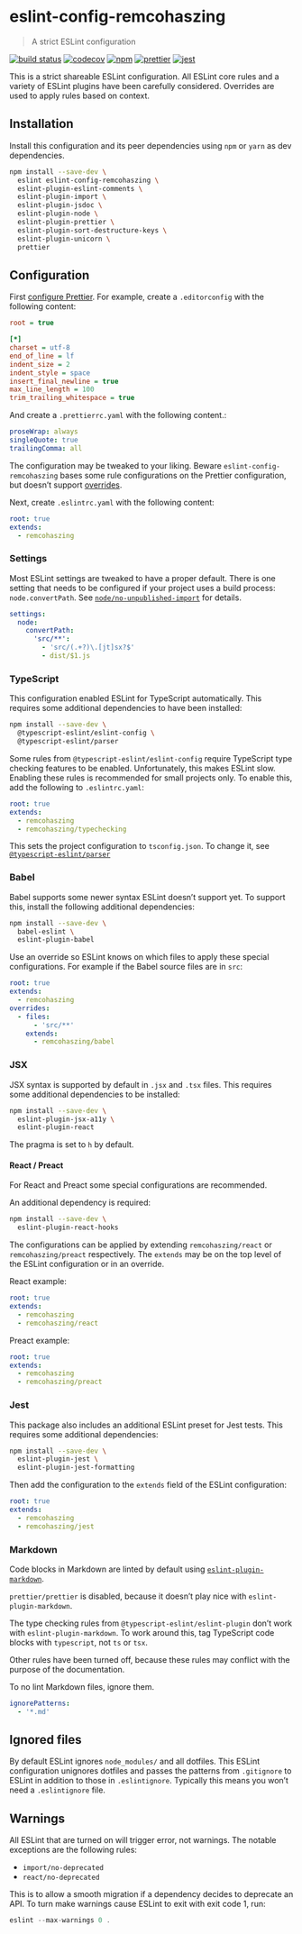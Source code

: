 # eslint-config-remcohaszing

> A strict ESLint configuration

[![build status](https://github.com/remcohaszing/eslint-config/workflows/NodeJS/badge.svg)](https://github.com/remcohaszing/eslint-config/actions)
[![codecov](https://codecov.io/gh/remcohaszing/eslint-config/branch/master/graph/badge.svg)](https://codecov.io/gh/remcohaszing/eslint-config)
[![npm](https://img.shields.io/npm/v/eslint-config-remcohaszing)](https://www.npmjs.com/package/eslint-config-remcohaszing)
[![prettier](https://img.shields.io/badge/code_style-prettier-ff69b4.svg)](https://prettier.io)
[![jest](https://jestjs.io/img/jest-badge.svg)](https://jestjs.io)

This is a strict shareable ESLint configuration. All ESLint core rules and a variety of ESLint
plugins have been carefully considered. Overrides are used to apply rules based on context.

## Installation

Install this configuration and its peer dependencies using `npm` or `yarn` as dev dependencies.

```sh
npm install --save-dev \
  eslint eslint-config-remcohaszing \
  eslint-plugin-eslint-comments \
  eslint-plugin-import \
  eslint-plugin-jsdoc \
  eslint-plugin-node \
  eslint-plugin-prettier \
  eslint-plugin-sort-destructure-keys \
  eslint-plugin-unicorn \
  prettier
```

## Configuration

First [configure Prettier](https://prettier.io/docs/en/configuration.html). For example, create a
`.editorconfig` with the following content:

```ini
root = true

[*]
charset = utf-8
end_of_line = lf
indent_size = 2
indent_style = space
insert_final_newline = true
max_line_length = 100
trim_trailing_whitespace = true
```

And create a `.prettierrc.yaml` with the following content.:

```yaml
proseWrap: always
singleQuote: true
trailingComma: all
```

The configuration may be tweaked to your liking. Beware `eslint-config-remcohaszing` bases some rule
configurations on the Prettier configuration, but doesn’t support
[overrides](https://prettier.io/docs/en/configuration.html#configuration-overrides).

Next, create `.eslintrc.yaml` with the following content:

```yaml
root: true
extends:
  - remcohaszing
```

### Settings

Most ESLint settings are tweaked to have a proper default. There is one setting that needs to be
configured if your project uses a build process: `node.convertPath`. See
[`node/no-unpublished-import`](https://github.com/mysticatea/eslint-plugin-node/blob/master/docs/rules/no-unpublished-import.md#shared-settings)
for details.

```yaml
settings:
  node:
    convertPath:
      'src/**':
        - 'src/(.+?)\.[jt]sx?$'
        - dist/$1.js
```

### TypeScript

This configuration enabled ESLint for TypeScript automatically. This requires some additional
dependencies to have been installed:

```sh
npm install --save-dev \
  @typescript-eslint/eslint-config \
  @typescript-eslint/parser
```

Some rules from `@typescript-eslint/eslint-config` require TypeScript type checking features to be
enabled. Unfortunately, this makes ESLint slow. Enabling these rules is recommended for small
projects only. To enable this, add the following to `.eslintrc.yaml`:

```yaml
root: true
extends:
  - remcohaszing
  - remcohaszing/typechecking
```

This sets the project configuration to `tsconfig.json`. To change it, see
[`@typescript-eslint/parser`](https://www.npmjs.com/package/@typescript-eslint/parser#parseroptionsproject)

### Babel

Babel supports some newer syntax ESLint doesn’t support yet. To support this, install the following
additional dependencies:

```sh
npm install --save-dev \
  babel-eslint \
  eslint-plugin-babel
```

Use an override so ESLint knows on which files to apply these special configurations. For example if
the Babel source files are in `src`:

```yaml
root: true
extends:
  - remcohaszing
overrides:
  - files:
      - 'src/**'
    extends:
      - remcohaszing/babel
```

### JSX

JSX syntax is supported by default in `.jsx` and `.tsx` files. This requires some additional
dependencies to be installed:

```sh
npm install --save-dev \
  eslint-plugin-jsx-a11y \
  eslint-plugin-react
```

The pragma is set to `h` by default.

#### React / Preact

For React and Preact some special configurations are recommended.

An additional dependency is required:

```sh
npm install --save-dev \
  eslint-plugin-react-hooks
```

The configurations can be applied by extending `remcohaszing/react` or `remcohaszing/preact`
respectively. The `extends` may be on the top level of the ESLint configuration or in an override.

React example:

```yaml
root: true
extends:
  - remcohaszing
  - remcohaszing/react
```

Preact example:

```yaml
root: true
extends:
  - remcohaszing
  - remcohaszing/preact
```

### Jest

This package also includes an additional ESLint preset for Jest tests. This requires some additional
dependencies:

```sh
npm install --save-dev \
  eslint-plugin-jest \
  eslint-plugin-jest-formatting
```

Then add the configuration to the `extends` field of the ESLint configuration:

```yaml
root: true
extends:
  - remcohaszing
  - remcohaszing/jest
```

### Markdown

Code blocks in Markdown are linted by default using
[`eslint-plugin-markdown`](https://github.com/eslint/eslint-plugin-markdown).

`prettier/prettier` is disabled, because it doesn’t play nice with `eslint-plugin-markdown`.

The type checking rules from `@typescript-eslint/eslint-plugin` don’t work with
`eslint-plugin-markdown`. To work around this, tag TypeScript code blocks with `typescript`, not
`ts` or `tsx`.

Other rules have been turned off, because these rules may conflict with the purpose of the
documentation.

To no lint Markdown files, ignore them.

```yaml
ignorePatterns:
  - '*.md'
```

## Ignored files

By default ESLint ignores `node_modules/` and all dotfiles. This ESLint configuration unignores
dotfiles and passes the patterns from `.gitignore` to ESLint in addition to those in
`.eslintignore`. Typically this means you won’t need a `.eslintignore` file.

## Warnings

All ESLint that are turned on will trigger error, not warnings. The notable exceptions are the
following rules:

- `import/no-deprecated`
- `react/no-deprecated`

This is to allow a smooth migration if a dependency decides to deprecate an API. To turn make
warnings cause ESLint to exit with exit code 1, run:

```hh
eslint --max-warnings 0 .
```
